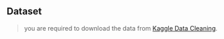 ## Dataset
> you are required to download the data from [Kaggle Data Cleaning](https://www.kaggle.com/learn/data-cleaning).
